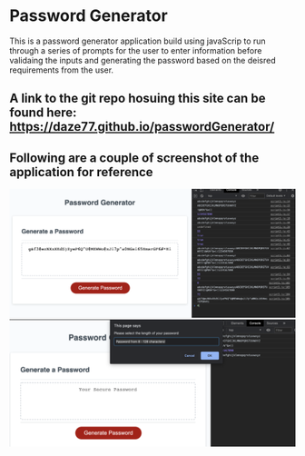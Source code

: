 # Password Generator

This is a password generator application build using javaScrip to run through a series of prompts for the user to enter information before validaing the inputs and generating the password based on the deisred requirements from the user.



## __A link to the git repo hosuing this site can be found here:__  https://daze77.github.io/passwordGenerator/


## __Following are a couple of screenshot of the application for reference__

![Main Application](/Assets/images/passwordgeneratorscreenshot.png)
![Main Appliction Promp](/Assets/images/passwordgeneratorprompt.png)




